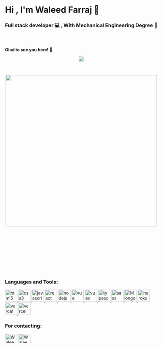 <header><h1 align="left">Hi , I'm Waleed Farraj 🤝</h1>
<h3 align="left">Full stack developer  💻  ,
  With Mechanical Engineering Degree 🔧</h3></header>

**Glad to see you here!** :star_struck: 
<body>
<p align="center"><a href="https://github.com/waleedfarraj/waleedfarraj/edit/main/README.md" alt="WaleedFarraj"> <img src="https://komarev.com/ghpvc/?username=waleedfarraj&label=Welcome+Viewer&color=red&style=plastic"  /> </a></p>

<br>
<p align='center'> 
  <img  src="https://github-readme-stats.vercel.app/api?username=waleedfarraj&show_icons=true&theme=dark"width='500'/>
</a></p>

<br>
<br>
<br>
<br>
<br>
<br>
<br>
<br>
<h3 align="left">Languages and Tools:</h3>
<p align="left">
    <a href="https://www.w3.org/html/" target="_blank"> <img src="https://www.svgrepo.com/show/303205/html-5-logo.svg" alt="html5" width="40" height="40"/> </a>
    <a href="https://www.w3schools.com/css/" target="_blank"> <img src="https://www.svgrepo.com/show/303481/css-3-logo.svg" alt="css3" width="40" height="40"/> </a>
    <a href="https://developer.mozilla.org/en-US/docs/Web/JavaScript" target="_blank"> <img src="https://www.svgrepo.com/show/303206/javascript-logo.svg" alt="javascript" width="40" height="40"/> </a>
      <a href="https://reactjs.org/" target="_blank"> <img src="https://www.svgrepo.com/show/354259/react.svg" alt="react" width="40" height="40"/> </a>
     <a href="https://nodejs.org" target="_blank"> <img src="https://www.svgrepo.com/show/373929/node.svg" alt="nodejs" width="40" height="40"/> </a>
     <a href="https://vuejs.org/" target="_blank"> <img src="https://www.svgrepo.com/show/354528/vue.svg" alt="vue" width="40" height="40"/> </a>
  <a href="https://vuex.vuejs.org/" target="_blank"> <img src="https://www.svgrepo.com/show/303494/vue-9-logo.svg" alt="vuex" width="40" height="40"/> </a>
     <a href="https://www.typescriptlang.org/" target="_blank"> <img src="https://www.svgrepo.com/show/349540/typescript.svg" alt="typescript" width="40" height="40"/> </a>
  <a href="https://sass-lang.com/" target="_blank"> <img src="https://www.svgrepo.com/show/374061/sass.svg" alt="sass" width="40" height="40"/> </a>
  <a href=" https://www.mongodb.com/" target="_blank"> <img src="https://www.svgrepo.com/show/303232/mongodb-logo.svg" alt="Mongodb" width="40" height="40"/> </a>
  <a href="https://www.heroku.com/" target="_blank"> <img src="https://www.svgrepo.com/show/349404/heroku.svg" alt="heroku" width="40" height="40"/> </a>
    <a href="https://miro.com/" target="_blank"> <img src="https://cdn.worldvectorlogo.com/logos/miro-2.svg" alt="vercel" width="40" height="40"/> </a>
    <a href="https://www.figma.com/" target="_blank"> <img src="https://www.svgrepo.com/show/354987/figma.svg" alt="vercel" width="40" height="40"/> </a>
    
  
</p>
</body>
<footer>
<h3 >For contacting:</h3>
<div align="left">
<p><a href="https://www.linkedin.com/in/waleed-farraj/" target="blank"><img align="center" src="https://www.svgrepo.com/show/176736/linkedin-social-media.svg" alt="Waleed Farraj" height="30" width="40" /></a> <a href="mailto:waleed.farraj95@gmail.com" target="blank"><img align="center" src="https://www.svgrepo.com/show/49695/mail.svg" alt="Waleed Farraj" height="30" width="40" /></a></p>
</div>

</footer>
